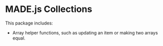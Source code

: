 # MADE.js Collections

This package includes:

- Array helper functions, such as updating an item or making two arrays equal.